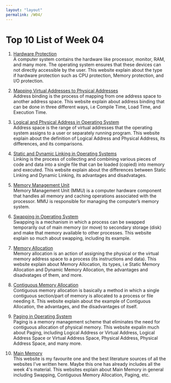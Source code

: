 ```yaml
---
layout: "layout"
permalink: /W04/
---
```


# Top 10 List of Week 04

1. [Hardware Protection](https://www.geeksforgeeks.org/hardware-protection-and-type-of-hardware-protection/)<br>
A computer system contains the hardware like processor, monitor, RAM, and many more. The operating system ensures that these devices can not directly accessible by the user. This website explain about the type if hardware protection such as CPU protection, Memory protection, and I/O protection.

2. [Mapping Virtual Addresses to Physical Addresses](https://www.geeksforgeeks.org/mapping-virtual-addresses-to-physical-addresses/)<br>
Address binding is the process of mapping from one address space to another address space. This website explain about address binding that can be done in three different ways, i.e Compile Time, Load Time, and Execution Time.

3. [Logical and Physical Address in Operating System](https://www.geeksforgeeks.org/logical-and-physical-address-in-operating-system/)<br>
Address space is the range of virtual addresses that the operating system assigns to a user or separately running program. This website explain about the definition of Logical Address and Physical Address, its differences, and its comparisons.

4. [Static and Dynamic Linking in Operating Systems](https://www.geeksforgeeks.org/static-and-dynamic-linking-in-operating-systems/)<br>
Linking is the process of collecting and combining various pieces of code and data into a single file that can be loaded (copied) into memory and executed. This website explain about the differences between Static Linking and Dynamic Linking, its advantages and disadvatages.

5. [Memory Management Unit](https://www.easytechjunkie.com/what-is-a-memory-management-unit.htm)<br>
Memory Management Unit (MMU) is a computer hardware component that handles all memory and caching operations associated with the processor. MMU is responsible for managing the computer’s memory system.

6. [Swapping in Operating System](https://binaryterms.com/swapping-in-operating-system.html)<br>
Swapping is a mechanism in which a process can be swapped temporarily out of main memory (or move) to secondary storage (disk) and make that memory available to other processes. This website explain so much about swapping, including its example.

7. [Memory Allocation](https://binaryterms.com/static-and-dynamic-memory-allocation.html)<br>
Memory allocation is an action of assigning the physical or the virtual memory address space to a process (its instructions and data). This website explain about Memory Allocation, its types, i.e Static Memory Allocation and Dynamic Memory Allocation, the advantages and disadvatages of them, and more.

8. [Contiguous Memory Allocation](https://www.javatpoint.com/os-contiguous-allocation)<br>
Contiguous memory allocation is basically a method in which a single contiguous section/part of memory is allocated to a process or file needing it. This website explain about the example of Contiguous Allocation, the advantages, and the disadvantages of itself.

9. [Paging in Operating System](https://www.geeksforgeeks.org/paging-in-operating-system/)<br>
Paging is a memory management scheme that eliminates the need for contiguous allocation of physical memory. This website expalin much about Paging, including Logical Address or Virtual Address, Logical Address Space or Virtual Address Space, Physical Address, Physical Address Space, and many more.

10. [Main Memory](https://www.cs.uic.edu/~jbell/CourseNotes/OperatingSystems/8_MainMemory.html)<br>
This website is my favourite one and the best literature sources of all the websites I've written here. Maybe this one has already includes all the week 4's material. This websites explain about Main Memory in general including Swapping, Contiguous Memory Allocation, Paging, etc.
